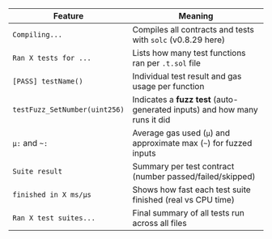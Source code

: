 | Feature                       | Meaning                                                                    |
| ----------------------------- | -------------------------------------------------------------------------- |
| `Compiling...`                | Compiles all contracts and tests with `solc` (v0.8.29 here)                |
| `Ran X tests for ...`         | Lists how many test functions ran per `.t.sol` file                        |
| `[PASS] testName()`           | Individual test result and gas usage per function                          |
| `testFuzz_SetNumber(uint256)` | Indicates a **fuzz test** (auto-generated inputs) and how many runs it did |
| `μ:` and `~:`                 | Average gas used (`μ`) and approximate max (`~`) for fuzzed inputs         |
| `Suite result`                | Summary per test contract (number passed/failed/skipped)                   |
| `finished in X ms/µs`         | Shows how fast each test suite finished (real vs CPU time)                 |
| `Ran X test suites...`        | Final summary of all tests run across all files                            |
